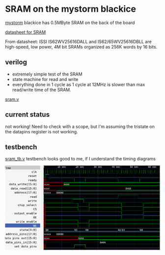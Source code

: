 # SRAM on the mystorm blackice

[mystorm](https://mystorm.uk/) blackice has 0.5MByte SRAM on the back of the board

[datasheet for SRAM](http://docs-europe.electrocomponents.com/webdocs/1313/0900766b81313964.pdf)

From datasheet: ISSI IS62WV25616DALL and IS62/65WV25616DBLL are high-speed, low power, 4M bit SRAMs organized as 256K words by 16 bits. 

## verilog

* extremely simple test of the SRAM
* state machine for read and write
* everything done in 1 cycle as 1 cycle at 12MHz is slower than max read/write
 time of the SRAM.

[sram.v](sram.v)

## current status

not working! Need to check with a scope, but I'm assuming the tristate on the
datapins register is not working.

## testbench

[sram_tb.v](sram_tb.v) testbench looks good to me, if I understand the timing diagrams

![gtkwave screenshot](sram.png)
